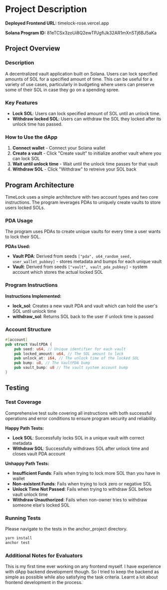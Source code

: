 # Project Description

**Deployed Frontend URL:** timelock-rose.vercel.app

**Solana Program ID:** 81eTCSx3zoUi8Q2ewTPJgfiJk32AR1mXnSTj6BJ5aKa

## Project Overview

### Description
A decentralized vault application built on Solana. Users can lock specified amounts of SOL for a specified amount of time. This can be useful for a variety of use cases, particularly in budgeting where users can preserve some of their SOL in case they go on a spending spree.

### Key Features
- **Lock SOL**: Users can lock specified amount of SOL until an unlock time.
- **Withdraw locked SOL**: Users can withdraw the SOL they locked after its unlock time has passed.
  
### How to Use the dApp
1. **Connect wallet** - Connect your Solana wallet
2. **Create a vault** - Click "Create vault" to initialize another vault where you can lock SOL
3. **Wait until unlock time** - Wait until the unlock time passes for that vault
4. **Withdraw SOL** - Click "Withdraw" to retreive your SOL back

## Program Architecture
TimeLock uses a simple architecture with two account types and two core instructions. The program leverages PDAs to uniquely create vaults to store users locked SOLs. 

### PDA Usage
The program uses PDAs to create unique vaults for every time a user wants to lock their SOL.

**PDAs Used:**
- **Vault PDA**: Derived from seeds `["pda", u64_random_seed, user_wallet_pubkey]` - stores metadata and bumps for each unique vault
- **Vault**: Derived from seeds `["vault", vault_pda_pubkey]` - system account which stores the actual locked SOL

### Program Instructions
**Instructions Implemented:**
- **lock_sol**: Creates a new vault PDA and vault which can hold the user's SOL until unlock time
- **withdraw_sol**: Returns SOL back to the user if unlock time is passed

### Account Structure
```rust
#[account]
pub struct VaultPDA {
    pub seed: u64, // Unique identifier for each vault
    pub locked_amount: u64, // The SOL amount to lock
    pub unlock_at: i64, // The unlock time of the locked SOL
    pub bump: u8, // The VaultPDA bump
    pub vault_bump: u8 // The vault system account bump
}
```

## Testing

### Test Coverage
Comprehensive test suite covering all instructions with both successful operations and error conditions to ensure program security and reliability.

**Happy Path Tests:**
- **Lock SOL**: Successfully locks SOL in a unique vault with correct metadata
- **Withdraw SOL**: Successfully withdraws SOL after unlock time and closes vault PDA account

**Unhappy Path Tests:**
- **Insufficient Funds**: Fails when trying to lock more SOL than you have in wallet
- **Non-existent Funds**: Fails when trying to lock zero or negative SOL
- **Unlock Time Not Passed**: Fails when trying to withdraw SOL before vault unlock time
- **Withdraw Unauthorized**: Fails when non-owner tries to withdraw someone else's locked SOL

### Running Tests
Please navigate to the tests in the anchor_project directory.

```bash
yarn install
anchor test
```

### Additional Notes for Evaluators
This is my first time ever working on any frontend myself. I have experience with dApp backend development though. So I tried to keep the backend as simple as possible while also satisfying the task criteria. Learnt a lot about frontend development in the process.
